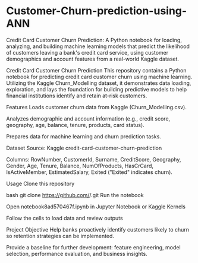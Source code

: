 # Customer-Churn-prediction-using-ANN
Credit Card Customer Churn Prediction: A Python notebook for loading, analyzing, and building machine learning models that predict the likelihood of customers leaving a bank's credit card service, using customer demographics and account features from a real-world Kaggle dataset.

Credit Card Customer Churn Prediction
This repository contains a Python notebook for predicting credit card customer churn using machine learning. Utilizing the Kaggle Churn_Modelling dataset, it demonstrates data loading, exploration, and lays the foundation for building predictive models to help financial institutions identify and retain at-risk customers.

Features
Loads customer churn data from Kaggle (Churn_Modelling.csv).

Analyzes demographic and account information (e.g., credit score, geography, age, balance, tenure, products, card status).

Prepares data for machine learning and churn prediction tasks.

Dataset
Source: Kaggle credit-card-customer-churn-prediction

Columns: RowNumber, CustomerId, Surname, CreditScore, Geography, Gender, Age, Tenure, Balance, NumOfProducts, HasCrCard, IsActiveMember, EstimatedSalary, Exited ("Exited" indicates churn).

Usage
Clone this repository

bash
git clone https://github.com/<your-username>/<your-repo-name>.git
Run the notebook

Open notebook8ad570467f.ipynb in Jupyter Notebook or Kaggle Kernels

Follow the cells to load data and review outputs

Project Objective
Help banks proactively identify customers likely to churn so retention strategies can be implemented.

Provide a baseline for further development: feature engineering, model selection, performance evaluation, and business insights.
